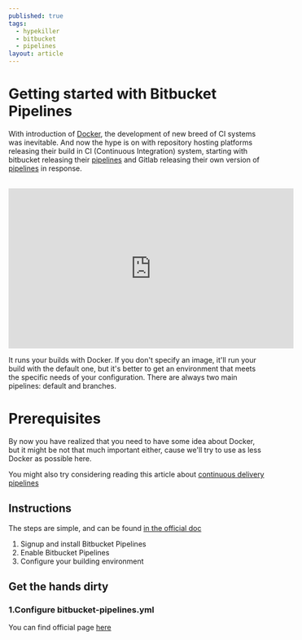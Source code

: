 ```yaml
---
published: true
tags:
  - hypekiller
  - bitbucket
  - pipelines
layout: article
---
```

# Getting started with Bitbucket Pipelines

With introduction of [Docker](https://www.docker.com/what-docker), the development of new breed of CI systems was inevitable. And now the hype is on with repository hosting platforms releasing their build in CI (Continuous Integration) system, starting with bitbucket releasing their [pipelines](https://bitbucket.org/product/features/pipelines) and Gitlab releasing their own version of [pipelines](https://about.gitlab.com/2016/05/22/gitlab-8-8-released/) in response.

<br>
<iframe width="560" height="315" src="https://www.youtube.com/embed/p5KgjeZB8Ww?rel=0&amp;controls=0&amp;showinfo=0" frameborder="0" allowfullscreen></iframe>

It runs your builds with Docker. If you don't specify an image, it'll run your build with the default one, but it's better to get an environment that meets the specific needs of your configuration.
There are always two main pipelines: default and branches.

# Prerequisites

By now you have realized that you need to have some idea about Docker, but it might be not that much important either, cause we'll try to use as less Docker as possible here.

You might also try considering reading this article about [continuous delivery pipelines](http://devops.com/2014/07/29/continuous-delivery-pipeline/)

## Instructions

The steps are simple, and can be found [in the official doc](https://confluence.atlassian.com/bitbucket/get-started-with-bitbucket-pipelines-792298921.html#GetstartedwithBitbucketPipelines-Step1:InstallBitbucketPipelines)

1.	Signup and install Bitbucket Pipelines
2.  Enable Bitbucket Pipelines
3.  Configure your building environment

## Get the hands dirty

### 1.Configure bitbucket-pipelines.yml

You can find official page [here](https://confluence.atlassian.com/bitbucket/configure-bitbucket-pipelines-yml-792298910.html)
